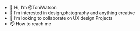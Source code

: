 - 👋 Hi, I’m @ToniWatson
- 👀 I’m interested in design,photography and anything creative 
- 💞️ I’m looking to collaborate on UX design Projects 
- 📫 How to reach me 

<!---
ToniWatson/ToniWatson is a ✨ special ✨ repository because its `README.md` (this file) appears on your GitHub profile.
You can click the Preview link to take a look at your changes.
--->
